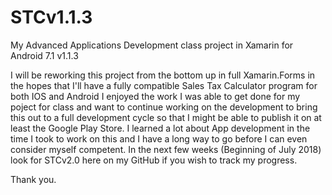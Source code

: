 # STCv1.1.3
My Advanced Applications Development class project in Xamarin for Android 7.1 v1.1.3

I will be reworking this project from the bottom up in full Xamarin.Forms in the hopes that I'll have a fully compatible Sales Tax Calculator program for both IOS and Android I enjoyed the work I was able to get done for my poject for class and want to continue working on the development to bring this out to a full development cycle so that I might be able to publish it on at least the Google Play Store.  I learned a lot about App development in the time I took to work on this and I have a long way to go before I can even consider myself competent.  In the next few weeks (Beginning of July 2018) look for STCv2.0 here on my GitHub if you wish to track my progress.

Thank you.